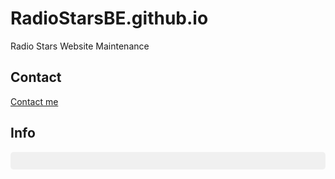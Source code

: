 # RadioStarsBE.github.io
Radio Stars Website Maintenance

## Contact ##
<a href="mailto:{{ 'example@example.com' | encode_email }}" title="Contact me">Contact me</a>

## Info ##

<div id="GitHubJSON" style="white-space: pre; font-family: monospace; background:#f0f0f0; padding:1em; border-radius:5px;"></div>  
<script>  
  // <!-- JSON "raw" injecté par Liquid dans une variable JS -->
  var data = {{ site.github | jsonify }};

  // <!-- Formatter et injecter dans le div -->
  document.getElementById('GitHubJSON').textContent = JSON.stringify(data, null, 2);  
</script>
